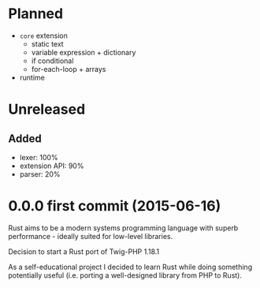 # Planned

* `core` extension
  * static text
  * variable expression + dictionary
  * if conditional
  * for-each-loop + arrays
* runtime

# Unreleased

## Added

* lexer: 100%
* extension API: 90%
* parser: 20%

# 0.0.0 first commit (2015-06-16)

Rust aims to be a modern systems programming language with superb performance - ideally suited for low-level libraries.

Decision to start a Rust port of Twig-PHP 1.18.1

As a self-educational project I decided to learn Rust while doing something potentially useful (i.e. porting a well-designed library from PHP to Rust).

